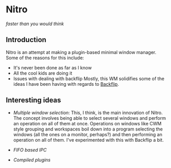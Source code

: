 # Nitro
_faster than you would think_

## Introduction
Nitro is an attempt at making a plugin-based minimal window manager. Some of the reasons for this include:
* It's never been done as far as I know
* All the cool kids are doing it
* Issues with dealing with backflip
Mostly, this WM solidifies some of the ideas I have been having with regards to [Backflip](http://github.com/laserswald/backflip). 

## Interesting ideas

- *Multiple window selection*:
  This, I think, is the main innovation of Nitro. The concept involves being able to select several windows and perform an operation on all of them at once.
  Operations on windows like CWM style grouping and workspaces boil down into a program selecting the windows (all the ones on a monitor, perhaps?)
  and then performing an operation on all of them. I've experimented with this with Backflip a bit. 
  
- *FIFO based IPC*
  
- *Compiled plugins*
